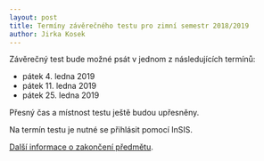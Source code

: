 ```yaml
---
layout: post
title: Termíny závěrečného testu pro zimní semestr 2018/2019
author: Jirka Kosek
---
```


Závěrečný test bude možné psát v jednom z následujících termínů:

* pátek 4. ledna 2019
* pátek 11. ledna 2019
* pátek 25. ledna 2019

Přesný čas a místnost testu ještě budou upřesněny.

Na termín testu je nutné se přihlásit pomocí InSIS.

[Další informace o zakončení předmětu](/zakonceni/).

